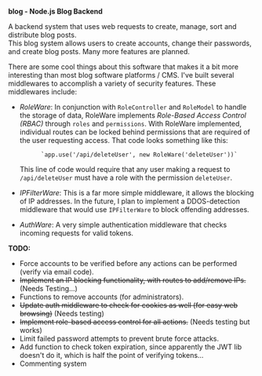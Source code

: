 **blog - Node.js Blog Backend**  

A backend system that uses web requests to create, manage, sort
and distribute blog posts.   
This blog system allows users to create accounts, change their passwords, and create blog posts. Many more features are planned.

There are some cool things about this software that makes it a bit more interesting than most blog software platforms / CMS. I've built several middlewares to accomplish a variety of security features. These middlewares include:  
    
- *RoleWare*: In conjunction with `RoleController` and `RoleModel` to handle the storage of data, RoleWare implements *Role-Based Access Control (RBAC)* through `roles` and `permissions`. With RoleWare implemented, individual routes can be locked behind permissions that are required of the user requesting access. That code looks something like this:

            `app.use('/api/deleteUser', new RoleWare('deleteUser'))`
    This line of code would require that any user making a request to `/api/deleteUser` must have a role with the permission `deleteUser`.

- *IPFilterWare*: This is a far more simple middleware, it allows the blocking of IP addresses. In the future, I plan to implement a DDOS-detection middleware that would use `IPFilterWare` to block offending addresses.
- *AuthWare*: A very simple authentication middleware that checks incoming requests for valid tokens.
    
      
**TODO:**
- Force accounts to be verified before any actions can be performed (verify via email code).
- ~~Implement an IP blocking functionality, with routes to add/remove IPs.~~ (Needs Testing...)
- Functions to remove accounts (for administrators).
- ~~Update auth middleware to check for cookies as well (for easy web browsing)~~ (Needs testing)
- ~~Implement role-based access control for all actions.~~ (Needs testing but works)
- Limit failed password attempts to prevent brute force attacks.
- Add function to check token expiration, since apparently the JWT lib doesn't do it, which is half the point of verifying tokens...
- Commenting system
